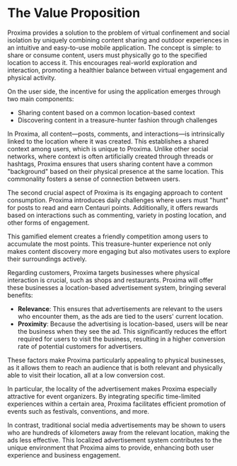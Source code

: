 # The Value Proposition

Proxima provides a solution to the problem of virtual confinement and social isolation by uniquely combining content sharing and outdoor experiences in an intuitive and easy-to-use mobile application. The concept is simple: to share or consume content, users must physically go to the specified location to access it. This encourages real-world exploration and interaction, promoting a healthier balance between virtual engagement and physical activity.

On the user side, the incentive for using the application emerges through two main components:

- Sharing content based on a common location-based context
- Discovering content in a treasure-hunter fashion through challenges

In Proxima, all content—posts, comments, and interactions—is intrinsically linked to the location where it was created. This establishes a shared context among users, which is unique to Proxima. Unlike other social networks, where context is often artificially created through threads or hashtags, Proxima ensures that users sharing content have a common "background" based on their physical presence at the same location. This commonality fosters a sense of connection between users.

The second crucial aspect of Proxima is its engaging approach to content consumption. Proxima introduces daily challenges where users must "hunt" for posts to read and earn Centauri points. Additionally, it offers rewards based on interactions such as commenting, variety in posting location, and other forms of engagement.

This gamified element creates a friendly competition among users to accumulate the most points. This treasure-hunter experience not only makes content discovery more engaging but also motivates users to explore their surroundings actively.


Regarding customers, Proxima targets businesses where physical interaction is crucial, such as shops and restaurants. Proxima will offer these businesses a location-based advertisement system, bringing several benefits:

- **Relevance**: This ensures that advertisements are relevant to the users who encounter them, as the ads are tied to the users' current location.
- **Proximity**: Because the advertising is location-based, users will be near the business when they see the ad. This significantly reduces the effort required for users to visit the business, resulting in a higher conversion rate of potential customers for advertisers.

These factors make Proxima particularly appealing to physical businesses, as it allows them to reach an audience that is both relevant and physically able to visit their location, all at a low conversion cost.

In particular, the locality of the advertisement makes Proxima especially attractive for event organizers. By integrating specific time-limited experiences within a certain area, Proxima facilitates efficient promotion of events such as festivals, conventions, and more. 

In contrast, traditional social media advertisements may be shown to users who are hundreds of kilometers away from the relevant location, making the ads less effective. This localized advertisement system contributes to the unique environment that Proxima aims to provide, enhancing both user experience and business engagement.
